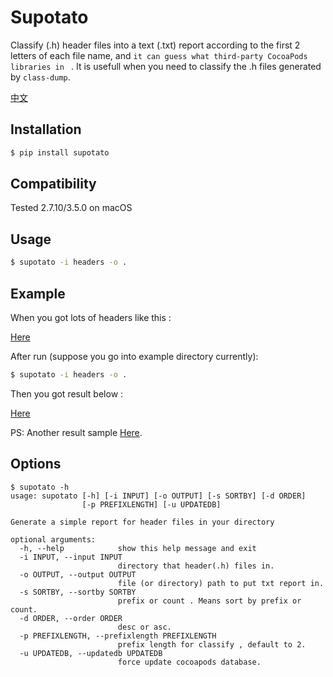 # Supotato
Classify (.h) header files into a text (.txt) report according to the first 2 letters of each file name, and `it can guess what third-party CocoaPods libraries in ` .  It is usefull when you need to classify the .h files generated by `class-dump`.

[中文](https://everettjf.github.io/2016/07/09/classify-class-dump-headers-tool)

## Installation
```sh
$ pip install supotato
```
## Compatibility

Tested 2.7.10/3.5.0 on macOS

## Usage

```sh
$ supotato -i headers -o .
```


## Example

When you got lots of headers like this : 

[Here](https://github.com/everettjf/supotato/tree/master/example/headers)

After run (suppose you go into example directory currently):

```sh
$ supotato -i headers -o .
```

Then you got result below :

[Here](https://github.com/everettjf/supotato/blob/master/example/result.txt)


PS: Another result sample [Here](https://github.com/everettjf/supotato/blob/master/example/lots.txt).


## Options

```
$ supotato -h
usage: supotato [-h] [-i INPUT] [-o OUTPUT] [-s SORTBY] [-d ORDER]
                [-p PREFIXLENGTH] [-u UPDATEDB]

Generate a simple report for header files in your directory

optional arguments:
  -h, --help            show this help message and exit
  -i INPUT, --input INPUT
                        directory that header(.h) files in.
  -o OUTPUT, --output OUTPUT
                        file (or directory) path to put txt report in.
  -s SORTBY, --sortby SORTBY
                        prefix or count . Means sort by prefix or count.
  -d ORDER, --order ORDER
                        desc or asc.
  -p PREFIXLENGTH, --prefixlength PREFIXLENGTH
                        prefix length for classify , default to 2.
  -u UPDATEDB, --updatedb UPDATEDB
                        force update cocoapods database.

```





